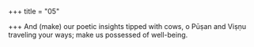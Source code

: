 +++
title = "05"

+++
And (make) our poetic insights tipped with cows, o Pūṣan and Viṣṇu  traveling your ways;
make us possessed of well-being.